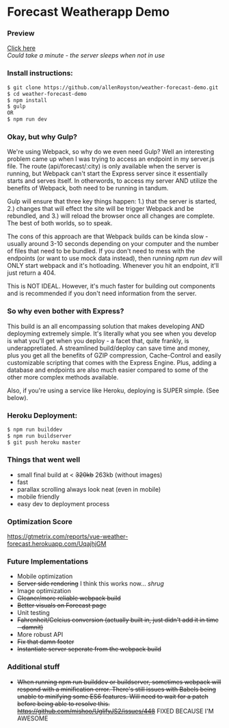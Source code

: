 # Forecast Weatherapp Demo


### Preview
[Click here](https://vue-weather-forecast.herokuapp.com/)
<br>
*Could take a minute - the server sleeps when not in use*
 

### Install instructions:
```sh
$ git clone https://github.com/allenRoyston/weather-forecast-demo.git
$ cd weather-forecast-demo
$ npm install
$ gulp  
OR
$ npm run dev 
```

### Okay, but why Gulp?
We're using Webpack, so why do we even need Gulp?  Well an interesting problem came up when I was trying to access an endpoint in my server.js file.  The route (api/forecast/:city) is only available when the server is running, but Webpack can't start the Express server since it essentially starts and serves itself.  In otherwords, to access my server AND utilize the benefits of Webpack, both need to be running in tandum.  

Gulp will ensure that three key things happen: 1.) that the server is started, 2.) changes that will effect the site will be trigger Webpack and be rebundled, and 3.) will reload the browser once all changes are complete.  The best of both worlds, so to speak.  

The cons of this approach are that Webpack builds can be kinda slow - usually around 3-10 seconds depending on your computer and the number of files that need to be bundled.  If you don't need to mess with the endpoints (or want to use mock data instead), then running *npm run dev* will ONLY start webpack and it's hotloading.  Whenever you hit an endpoint, it'll just return a 404.

This is NOT IDEAL.  However, it's much faster for building out components and is recommended if you don't need information from the server.

### So why even bother with Express?
This build is an all encompassing solution that makes developing AND deployming extremely simple.  It's literally what you see when you develop is what you'll get when you deploy - a facet that, quite frankly, is underappretiated.  A streamlined build/deploy can save time and money, plus you get all the benefits of GZIP compression, Cache-Control and easily customizable scripting that comes with the Express Engine.  Plus, adding a database and endpoints are also much easier compared to some of the other more complex methods available.

Also, if you're using a service like Heroku, deploying is SUPER simple.  (See below).

### Heroku Deployment:
```sh
$ npm run builddev
$ npm run buildserver
$ git push heroku master
```

### Things that went well
- small final build at < ~~320kb~~ 263kb (without images)
- fast
- parallax scrolling always look neat (even in mobile)
- mobile friendly 
- easy dev to deployment process

### Optimization Score
https://gtmetrix.com/reports/vue-weather-forecast.herokuapp.com/UqajhjGM

### Future Implementations
- Mobile optimization
- ~~Server side rendering~~ I think this works now... *shrug*
- Image optimization
- ~~Cleaner/more reliable webpack build~~
- ~~Better visuals on Forecast page~~
- Unit testing
- ~~Fahrenheit/Celcius conversion (actually built in, just didn't add it in time - damnit)~~
- More robust API
- ~~Fix that damn footer~~
- ~~Instantiate server seperate from the webpack build~~


### Additional stuff
- ~~When running npm run builddev or buildserver, sometimes webpack will respond with a minification error.  There's still issues with Babels being unable to minifying some ES6 features.  Will need to wait for a patch before being able to resolve this. https://github.com/mishoo/UglifyJS2/issues/448~~  FIXED BECAUSE I'M AWESOME

